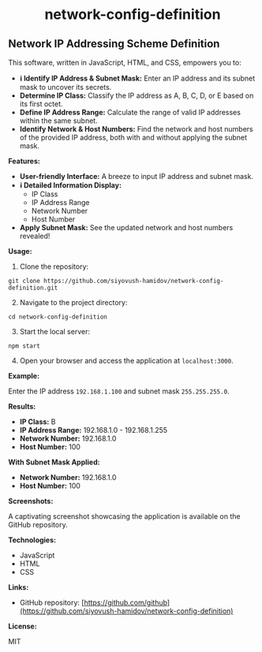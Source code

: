 # <center>network-config-definition</center>
## Network IP Addressing Scheme Definition 

This software, written in JavaScript, HTML, and CSS, empowers you to:

* **️‍ℹ️ Identify IP Address & Subnet Mask:** Enter an IP address and its subnet mask to uncover its secrets.
* **Determine IP Class:** Classify the IP address as A, B, C, D, or E based on its first octet.
* **Define IP Address Range:** Calculate the range of valid IP addresses within the same subnet.
* **Identify Network & Host Numbers:** Find the network and host numbers of the provided IP address, both with and without applying the subnet mask.

**Features:**

* **User-friendly Interface:** A breeze to input IP address and subnet mask.
* **ℹ️ Detailed Information Display:**
    * IP Class
    * IP Address Range
    * Network Number
    * Host Number
* **Apply Subnet Mask:** See the updated network and host numbers revealed!

**Usage:**

1. Clone the repository:

```
git clone https://github.com/siyovush-hamidov/network-config-definition.git
```

2. Navigate to the project directory:

```
cd network-config-definition
```

3. Start the local server:

```
npm start
```

4. Open your browser and access the application at `localhost:3000`.

**Example:**

Enter the IP address `192.168.1.100` and subnet mask `255.255.255.0`.

**Results:**

* **IP Class:** B
* **IP Address Range:** 192.168.1.0 - 192.168.1.255
* **Network Number:** 192.168.1.0
* **Host Number:** 100

**With Subnet Mask Applied:**

* **Network Number:** 192.168.1.0
* **Host Number:** 100

**Screenshots:**

A captivating screenshot showcasing the application is available on the GitHub repository.

**Technologies:**

* JavaScript
* HTML
* CSS

**Links:**

* GitHub repository: [https://github.com/github](https://github.com/siyovush-hamidov/network-config-definition)

**License:**

MIT
